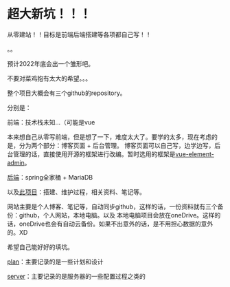 # 超大新坑！！！

从零建站！！目标是前端后端搭建等各项都自己写！！

。。

预计2022年底会出一个雏形吧。

不要对菜鸡抱有太大的希望。。。

整个项目大概会有三个github的repository。

分别是：

前端：技术栈未知...（可能是vue

本来想自己从零写前端，但是想了一下，难度太大了。要学的太多，现在考虑的是，分为两个部分：博客页面 + 后台管理。
博客页面可以自己写，边学边写，后台管理的话，直接使用开源的框架进行改编。暂时选用的框架是[vue-element-admin](https://github.com/PanJiaChen/vue-element-admin)。

[后端](https://github.com/kinwgze/personal_blog_server)：spring全家桶 + MariaDB

以及[此项目](https://github.com/kinwgze/build_website_from_zero)：搭建、维护过程，相关资料、笔记等。

网站主要是个人博客、笔记等，自动同步github，这样的话，一份资料就有三个备份：github，个人网站，本地电脑。以及
本地电脑项目会放在oneDrive。这样的话，oneDrive也会有自动云备份。如果不出意外的话，是不用担心数据的意外的。XD

希望自己能好好的填坑。

[plan](./plan)：主要记录的是一些计划和设计

[server](./server)：主要记录的是服务器的一些配置过程之类的